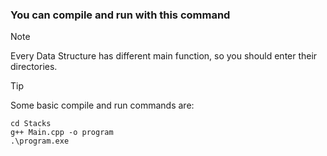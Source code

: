### You can compile and run with this command

> [!NOTE]
> Every Data Structure has different main function, so you should enter their directories.

>[!TIP]
>Some basic compile and run commands are:

```
cd Stacks
g++ Main.cpp -o program
.\program.exe
```

